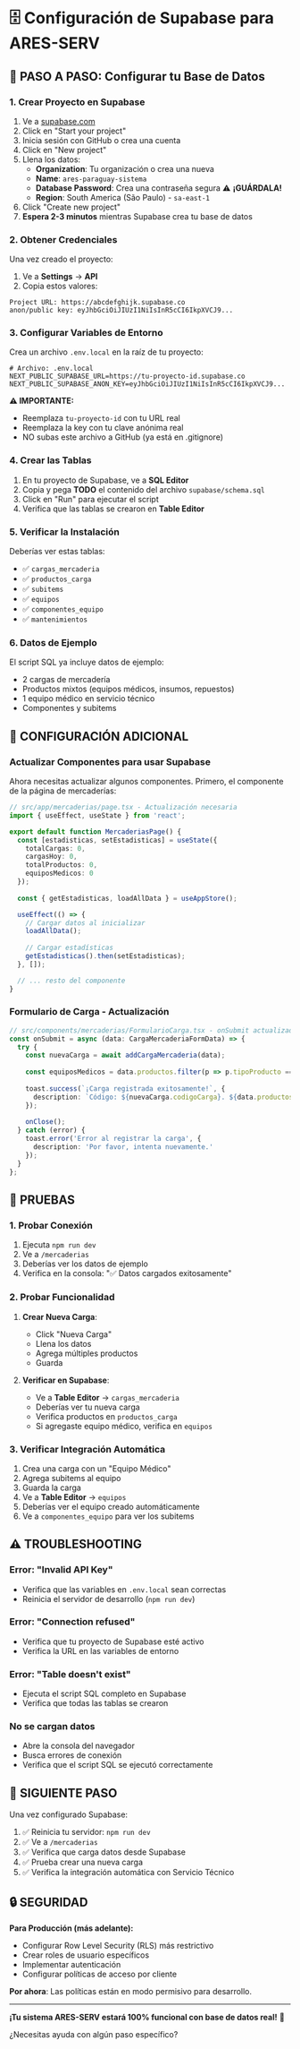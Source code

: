 # 🗄️ Configuración de Supabase para ARES-SERV

## 🚀 **PASO A PASO: Configurar tu Base de Datos**

### **1. Crear Proyecto en Supabase**
1. Ve a [supabase.com](https://supabase.com)
2. Click en "Start your project" 
3. Inicia sesión con GitHub o crea una cuenta
4. Click en "New project"
5. Llena los datos:
   - **Organization**: Tu organización o crea una nueva
   - **Name**: `ares-paraguay-sistema`
   - **Database Password**: Crea una contraseña segura ⚠️ **¡GUÁRDALA!**
   - **Region**: South America (São Paulo) - `sa-east-1`
6. Click "Create new project"
7. **Espera 2-3 minutos** mientras Supabase crea tu base de datos

### **2. Obtener Credenciales**
Una vez creado el proyecto:

1. Ve a **Settings** → **API**
2. Copia estos valores:

```env
Project URL: https://abcdefghijk.supabase.co
anon/public key: eyJhbGciOiJIUzI1NiIsInR5cCI6IkpXVCJ9...
```

### **3. Configurar Variables de Entorno**
Crea un archivo `.env.local` en la raíz de tu proyecto:

```env
# Archivo: .env.local
NEXT_PUBLIC_SUPABASE_URL=https://tu-proyecto-id.supabase.co
NEXT_PUBLIC_SUPABASE_ANON_KEY=eyJhbGciOiJIUzI1NiIsInR5cCI6IkpXVCJ9...
```

**⚠️ IMPORTANTE:**
- Reemplaza `tu-proyecto-id` con tu URL real
- Reemplaza la key con tu clave anónima real
- NO subas este archivo a GitHub (ya está en .gitignore)

### **4. Crear las Tablas**
1. En tu proyecto de Supabase, ve a **SQL Editor**
2. Copia y pega **TODO** el contenido del archivo `supabase/schema.sql`
3. Click en "Run" para ejecutar el script
4. Verifica que las tablas se crearon en **Table Editor**

### **5. Verificar la Instalación**
Deberías ver estas tablas:
- ✅ `cargas_mercaderia`
- ✅ `productos_carga` 
- ✅ `subitems`
- ✅ `equipos`
- ✅ `componentes_equipo`
- ✅ `mantenimientos`

### **6. Datos de Ejemplo**
El script SQL ya incluye datos de ejemplo:
- 2 cargas de mercadería
- Productos mixtos (equipos médicos, insumos, repuestos)
- 1 equipo médico en servicio técnico
- Componentes y subitems

## 🔧 **CONFIGURACIÓN ADICIONAL**

### **Actualizar Componentes para usar Supabase**

Ahora necesitas actualizar algunos componentes. Primero, el componente de la página de mercaderías:

```typescript
// src/app/mercaderias/page.tsx - Actualización necesaria
import { useEffect, useState } from 'react';

export default function MercaderiasPage() {
  const [estadisticas, setEstadisticas] = useState({
    totalCargas: 0,
    cargasHoy: 0, 
    totalProductos: 0,
    equiposMedicos: 0
  });
  
  const { getEstadisticas, loadAllData } = useAppStore();

  useEffect(() => {
    // Cargar datos al inicializar
    loadAllData();
    
    // Cargar estadísticas
    getEstadisticas().then(setEstadisticas);
  }, []);

  // ... resto del componente
}
```

### **Formulario de Carga - Actualización**

```typescript
// src/components/mercaderias/FormularioCarga.tsx - onSubmit actualizado
const onSubmit = async (data: CargaMercaderiaFormData) => {
  try {
    const nuevaCarga = await addCargaMercaderia(data);
    
    const equiposMedicos = data.productos.filter(p => p.tipoProducto === 'Equipo Médico').length;
    
    toast.success(`¡Carga registrada exitosamente!`, {
      description: `Código: ${nuevaCarga.codigoCarga}. ${data.productos.length} productos registrados. ${equiposMedicos > 0 ? `${equiposMedicos} equipo(s) médico(s) enviado(s) a Servicio Técnico.` : ''}`
    });
    
    onClose();
  } catch (error) {
    toast.error('Error al registrar la carga', {
      description: 'Por favor, intenta nuevamente.'
    });
  }
};
```

## 🧪 **PRUEBAS**

### **1. Probar Conexión**
1. Ejecuta `npm run dev`
2. Ve a `/mercaderias`
3. Deberías ver los datos de ejemplo
4. Verifica en la consola: "✅ Datos cargados exitosamente"

### **2. Probar Funcionalidad**
1. **Crear Nueva Carga**:
   - Click "Nueva Carga"
   - Llena los datos
   - Agrega múltiples productos
   - Guarda
   
2. **Verificar en Supabase**:
   - Ve a **Table Editor** → `cargas_mercaderia`
   - Deberías ver tu nueva carga
   - Verifica productos en `productos_carga`
   - Si agregaste equipo médico, verifica en `equipos`

### **3. Verificar Integración Automática**
1. Crea una carga con un "Equipo Médico"
2. Agrega subitems al equipo
3. Guarda la carga
4. Ve a **Table Editor** → `equipos`
5. Deberías ver el equipo creado automáticamente
6. Ve a `componentes_equipo` para ver los subitems

## ⚠️ **TROUBLESHOOTING**

### **Error: "Invalid API Key"**
- Verifica que las variables en `.env.local` sean correctas
- Reinicia el servidor de desarrollo (`npm run dev`)

### **Error: "Connection refused"**
- Verifica que tu proyecto de Supabase esté activo
- Verifica la URL en las variables de entorno

### **Error: "Table doesn't exist"**
- Ejecuta el script SQL completo en Supabase
- Verifica que todas las tablas se crearon

### **No se cargan datos**
- Abre la consola del navegador
- Busca errores de conexión
- Verifica que el script SQL se ejecutó correctamente

## 🎯 **SIGUIENTE PASO**

Una vez configurado Supabase:

1. ✅ Reinicia tu servidor: `npm run dev`
2. ✅ Ve a `/mercaderias`
3. ✅ Verifica que carga datos desde Supabase
4. ✅ Prueba crear una nueva carga
5. ✅ Verifica la integración automática con Servicio Técnico

## 🔒 **SEGURIDAD**

**Para Producción (más adelante):**
- Configurar Row Level Security (RLS) más restrictivo
- Crear roles de usuario específicos
- Implementar autenticación
- Configurar políticas de acceso por cliente

**Por ahora**: Las políticas están en modo permisivo para desarrollo.

---

**¡Tu sistema ARES-SERV estará 100% funcional con base de datos real!** 🚀

¿Necesitas ayuda con algún paso específico? 